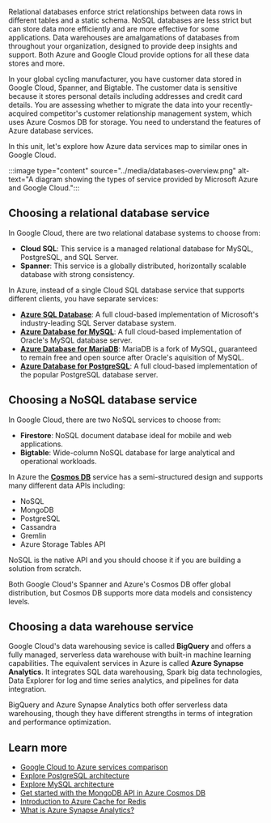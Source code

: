 Relational databases enforce strict relationships between data rows in different tables and a static schema. NoSQL databases are less strict but can store data more efficiently and are more effective for some applications. Data warehouses are amalgamations of databases from throughout your organization, designed to provide deep insights and support. Both Azure and Google Cloud provide options for all these data stores and more.

In your global cycling manufacturer, you have customer data stored in Google Cloud, Spanner, and Bigtable. The customer data is sensitive because it stores personal details including addresses and credit card details. You are assessing whether to migrate the data into your recently-acquired competitor's customer relationship management system, which uses Azure Cosmos DB for storage. You need to understand the features of Azure database services.

In this unit, let's explore how Azure data services map to similar ones in Google Cloud.

:::image type="content" source="../media/databases-overview.png" alt-text="A diagram showing the types of service provided by Microsoft Azure and Google Cloud.":::

## Choosing a relational database service

In Google Cloud, there are two relational database systems to choose from:

- **Cloud SQL**: This service is a managed relational database for MySQL, PostgreSQL, and SQL Server.
- **Spanner**: This service is a globally distributed, horizontally scalable database with strong consistency.

In Azure, instead of a single Cloud SQL database service that supports different clients, you have separate services:

- [**Azure SQL Database**](/azure/azure-sql/database/sql-database-paas-overview): A full cloud-based implementation of Microsoft's industry-leading SQL Server database system.
- [**Azure Database for MySQL**](/azure/mysql/flexible-server/overview): A full cloud-based implementation of Oracle's MySQL database server.
- [**Azure Database for MariaDB**](/azure/mariadb/overview): MariaDB is a fork of MySQL, guaranteed to remain free and open source after Oracle's aquisition of MySQL.
- [**Azure Database for PostgreSQL**](/azure/postgresql/flexible-server/service-overview): A full cloud-based implementation of the popular PostgreSQL database server.

## Choosing a NoSQL database service

In Google Cloud, there are two NoSQL services to choose from:

- **Firestore**: NoSQL document database ideal for mobile and web applications.
- **Bigtable**: Wide-column NoSQL database for large analytical and operational workloads.

In Azure the [**Cosmos DB**](https://azure.microsoft.com/products/cosmos-db/) service has a semi-structured design and supports many different data APIs including:

- NoSQL
- MongoDB
- PostgreSQL
- Cassandra
- Gremlin
- Azure Storage Tables API

NoSQL is the native API and you should choose it if you are building a solution from scratch.

Both Google Cloud's Spanner and Azure's Cosmos DB offer global distribution, but Cosmos DB supports more data models and consistency levels.

## Choosing a data warehouse service

Google Cloud's data warehousing sevice is called **BigQuery** and offers a fully managed, serverless data warehouse with built-in machine learning capabilities. The equivalent services in Azure is called **Azure Synapse Analytics**. It integrates SQL data warehousing, Spark big data technologies, Data Explorer for log and time series analytics, and pipelines for data integration.

BigQuery and Azure Synapse Analytics both offer serverless data warehousing, though they have different strengths in terms of integration and performance optimization.

## Learn more

- [Google Cloud to Azure services comparison](/azure/architecture/gcp-professional/services)
- [Explore PostgreSQL architecture](/training/modules/explore-postgresql-architecture/)
- [Explore MySQL architecture](/training/modules/explore-mysql-architecture/)
- [Get started with the MongoDB API in Azure Cosmos DB](/training/modules/get-started-mongodb-api-azure-cosmos-db/)
- [Introduction to Azure Cache for Redis](/training/modules/intro-to-azure-cache-for-redis/)
- [What is Azure Synapse Analytics?](/azure/synapse-analytics/overview-what-is)
